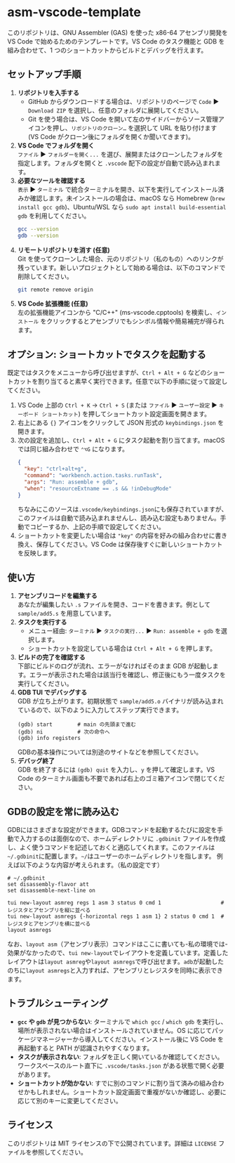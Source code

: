 # asm-vscode-template

このリポジトリは、GNU Assembler (GAS) を使った x86-64 アセンブリ開発を VS Code で始めるためのテンプレートです。VS Code のタスク機能と GDB を組み合わせて、1 つのショートカットからビルドとデバッグを行えます。

## セットアップ手順

1. **リポジトリを入手する**  
   - GitHub からダウンロードする場合は、リポジトリのページで `Code` ▶ `Download ZIP` を選択し、任意のフォルダに展開してください。  
   - Git を使う場合は、VS Code を開いて左のサイドバーからソース管理アイコンを押し、`リポジトリのクローン…` を選択して URL を貼り付けます (VS Code がクローン後にフォルダを開くか聞いてきます)。
2. **VS Code でフォルダを開く**  
   `ファイル` ▶ `フォルダーを開く...` を選び、展開またはクローンしたフォルダを指定します。フォルダを開くと `.vscode` 配下の設定が自動で読み込まれます。
3. **必要なツールを確認する**  
   `表示` ▶ `ターミナル` で統合ターミナルを開き、以下を実行してインストール済みか確認します。未インストールの場合は、macOS なら Homebrew (`brew install gcc gdb`)、Ubuntu/WSL なら `sudo apt install build-essential gdb` を利用してください。  
   ```bash
   gcc --version
   gdb --version
   ```
4. **リモートリポジトリを消す (任意)**  
   Git を使ってクローンした場合、元のリポジトリ（私のもの）へのリンクが残っています。新しいプロジェクトとして始める場合は、以下のコマンドで削除してください。  
   ```bash
   git remote remove origin
   ```
4. **VS Code 拡張機能 (任意)**  
   左の拡張機能アイコンから "C/C++" (ms-vscode.cpptools) を検索し、`インストール` をクリックするとアセンブリでもシンボル情報や簡易補完が得られます。

## オプション: ショートカットでタスクを起動する

既定ではタスクをメニューから呼び出せますが、`Ctrl + Alt + G` などのショートカットを割り当てると素早く実行できます。任意で以下の手順に従って設定してください。

1. VS Code 上部の `Ctrl + K` → `Ctrl + S` (または `ファイル` ▶ `ユーザー設定` ▶ `キーボード ショートカット`) を押してショートカット設定画面を開きます。
2. 右上にある `{}` アイコンをクリックして JSON 形式の `keybindings.json` を開きます。
3. 次の設定を追加し、`Ctrl + Alt + G` にタスク起動を割り当てます。macOS では同じ組み合わせで `⌃⌥G` になります。
   ```json
   {
     "key": "ctrl+alt+g",
     "command": "workbench.action.tasks.runTask",
     "args": "Run: assemble + gdb",
     "when": "resourceExtname == .s && !inDebugMode"
   }
   ```
   ちなみにこのソースは`.vscode/keybindings.json`にも保存されていますが、このファイルは自動で読み込まれませんし、読み込む設定もありません。手動でコピーするか、上記の手順で設定してください。
4. ショートカットを変更したい場合は `"key"` の内容を好みの組み合わせに書き換え、保存してください。VS Code は保存後すぐに新しいショートカットを反映します。

## 使い方

1. **アセンブリコードを編集する**  
   あなたが編集したい `.s` ファイルを開き、コードを書きます。例として `sample/add5.s` を用意しています。
2. **タスクを実行する**  
   - メニュー経由: `ターミナル` ▶ `タスクの実行...` ▶ `Run: assemble + gdb` を選択します。  
   - ショートカットを設定している場合は `Ctrl + Alt + G` を押します。
3. **ビルドの完了を確認する**  
   下部にビルドのログが流れ、エラーがなければそのまま GDB が起動します。エラーが表示された場合は該当行を確認し、修正後にもう一度タスクを実行してください。
4. **GDB TUI でデバッグする**  
   GDB が立ち上がります。初期状態で `sample/add5.o` バイナリが読み込まれているので、以下のように入力してステップ実行できます。  
   ```
   (gdb) start        # main の先頭まで進む
   (gdb) ni           # 次の命令へ
   (gdb) info registers
   ```
   GDBの基本操作については別途のサイトなどを参照してください。
5. **デバッグ終了**  
   GDB を終了するには `(gdb) quit` を入力し、`y` を押して確定します。VS Code のターミナル画面も不要であれば右上のゴミ箱アイコンで閉じてください。

## GDBの設定を常に読み込む
GDBにはさまざまな設定ができます。GDBコマンドを起動するたびに設定を手動で入力するのは面倒なので、ホームディレクトリに `.gdbinit` ファイルを作成し、よく使うコマンドを記述しておくと適応してくれます。このファイルは`~/.gdbinit`に配置します。`~/`はユーザーのホームディレクトリを指します。
例えば以下のような内容が考えられます。（私の設定です）

```gdb
# ~/.gdbinit
set disassembly-flavor att
set disassemble-next-line on

tui new-layout asmreg regs 1 asm 3 status 0 cmd 1                   # レジスタとアセンブリを縦に並べる
tui new-layout asmregs {-horizontal regs 1 asm 1} 2 status 0 cmd 1  # レジスタとアセンブリを横に並べる
layout asmregs
```

なお、`layout asm`（アセンブリ表示）コマンドはここに書いても-私の環境では-効果がなかったので、`tui new-layout`でレイアウトを定義しています。定義したレイアウトは`layout asmreg`や`layout asmregs`で呼び出せます。`adb`が起動したのちに`layout asmregs`と入力すれば、アセンブリとレジスタを同時に表示できます。

## トラブルシューティング

- **`gcc` や `gdb` が見つからない**: ターミナルで `which gcc` / `which gdb` を実行し、場所が表示されない場合はインストールされていません。OS に応じてパッケージマネージャーから導入してください。インストール後に VS Code を再起動すると PATH が認識されやすくなります。
- **タスクが表示されない**: フォルダを正しく開いているか確認してください。ワークスペースのルート直下に `.vscode/tasks.json` がある状態で開く必要があります。
- **ショートカットが効かない**: すでに別のコマンドに割り当て済みの組み合わせかもしれません。ショートカット設定画面で重複がないか確認し、必要に応じて別のキーに変更してください。

## ライセンス
このリポジトリは MIT ライセンスの下で公開されています。詳細は `LICENSE` ファイルを参照してください。
